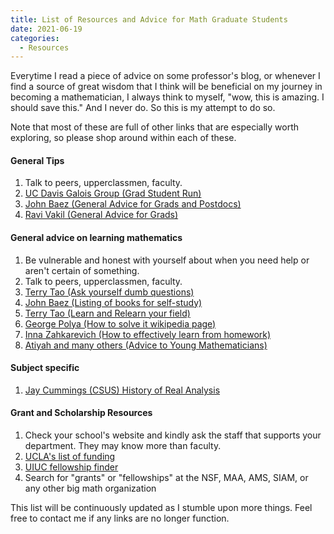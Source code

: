 ```yaml
---
title: List of Resources and Advice for Math Graduate Students
date: 2021-06-19
categories:
  - Resources
---
```


Everytime I read a piece of advice on some professor's blog, or whenever I find a source of great wisdom that 
I think will be beneficial on my journey in becoming a mathematician, 
I always think to myself, "wow, this is amazing. I should save this." And I never do. So this is my attempt to do so.

Note that most of these are full of other links that are especially worth exploring, so please shop around within each of these.

#### General Tips
1. Talk to peers, upperclassmen, faculty.
2. [UC Davis Galois Group (Grad Student Run)](https://galois.math.ucdavis.edu/doku.php?id=wishidknown)
3. [John Baez (General Advice for Grads and Postdocs)](https://math.ucr.edu/home/baez/advice.html)
4. [Ravi Vakil (General Advice for Grads)](http://math.stanford.edu/~vakil/potentialstudents.html)

#### General advice on learning mathematics
1. Be vulnerable and honest with yourself about when you need help or aren't certain of something. 
2. Talk to peers, upperclassmen, faculty. 
3. [Terry Tao (Ask yourself dumb questions)](https://terrytao.wordpress.com/career-advice/ask-yourself-dumb-questions-and-answer-them/)
4. [John Baez (Listing of books for self-study)](https://math.ucr.edu/home/baez/books.html)
5. [Terry Tao (Learn and Relearn your field)](https://terrytao.wordpress.com/career-advice/learn-and-relearn-your-field/)
6. [George Polya (How to solve it wikipedia page)](https://en.wikipedia.org/wiki/How_to_Solve_It)
7. [Inna Zahkarevich (How to effectively learn from homework)](http://pi.math.cornell.edu/~zakh/homeworkguide.pdf)
8. [Atiyah and many others (Advice to Young Mathematicians)](https://cmps-people.ok.ubc.ca/bauschke/atiyah.pdf)

#### Subject specific
1. [Jay Cummings (CSUS) History of Real Analysis](https://longformmath.com/analysis-timeline)

#### Grant and Scholarship Resources
1. Check your school's website and kindly ask the staff that supports your department. They may know more than faculty.
2. [UCLA's list of funding](https://grad.ucla.edu/funding/#/)
3. [UIUC fellowship finder](https://apps.grad.illinois.edu/fellowship-finder/)
4. Search for "grants" or "fellowships" at the NSF, MAA, AMS, SIAM, or any other big math organization

This list will be continuously updated as I stumble upon more things. Feel free to contact me if any links are no longer function.
